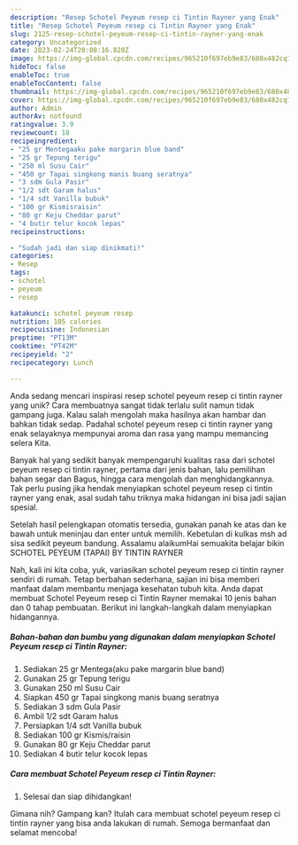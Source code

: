 ```yaml
---
description: "Resep Schotel Peyeum resep ci Tintin Rayner yang Enak"
title: "Resep Schotel Peyeum resep ci Tintin Rayner yang Enak"
slug: 2125-resep-schotel-peyeum-resep-ci-tintin-rayner-yang-enak
category: Uncategorized
date: 2023-02-24T20:08:16.820Z
image: https://img-global.cpcdn.com/recipes/965210f697eb9e83/680x482cq70/schotel-peyeum-resep-ci-tintin-rayner-foto-resep-utama.jpg
hideToc: false
enableToc: true
enableTocContent: false
thumbnail: https://img-global.cpcdn.com/recipes/965210f697eb9e83/680x482cq70/schotel-peyeum-resep-ci-tintin-rayner-foto-resep-utama.jpg
cover: https://img-global.cpcdn.com/recipes/965210f697eb9e83/680x482cq70/schotel-peyeum-resep-ci-tintin-rayner-foto-resep-utama.jpg
author: Admin
authorAv: notfound
ratingvalue: 3.9
reviewcount: 18
recipeingredient:
- "25 gr Mentegaaku pake margarin blue band"
- "25 gr Tepung terigu"
- "250 ml Susu Cair"
- "450 gr Tapai singkong manis buang seratnya"
- "3 sdm Gula Pasir"
- "1/2 sdt Garam halus"
- "1/4 sdt Vanilla bubuk"
- "100 gr Kismisraisin"
- "80 gr Keju Cheddar parut"
- "4 butir telur kocok lepas"
recipeinstructions:

- "Sudah jadi dan siap dinikmati!"
categories:
- Resep
tags:
- schotel
- peyeum
- resep

katakunci: schotel peyeum resep 
nutrition: 105 calories
recipecuisine: Indonesian
preptime: "PT13M"
cooktime: "PT42M"
recipeyield: "2"
recipecategory: Lunch

---
```





Anda sedang mencari inspirasi resep schotel peyeum resep ci tintin rayner yang unik? Cara membuatnya sangat tidak terlalu sulit namun tidak gampang juga. Kalau salah mengolah maka hasilnya akan hambar dan bahkan tidak sedap. Padahal schotel peyeum resep ci tintin rayner yang enak selayaknya mempunyai aroma dan rasa yang mampu memancing selera Kita.





Banyak hal yang sedikit banyak mempengaruhi kualitas rasa dari schotel peyeum resep ci tintin rayner, pertama dari jenis bahan, lalu pemilihan bahan segar dan Bagus, hingga cara mengolah dan menghidangkannya. Tak perlu pusing jika hendak menyiapkan schotel peyeum resep ci tintin rayner yang enak,      asal sudah tahu triknya maka hidangan ini bisa jadi sajian spesial.














Setelah hasil pelengkapan otomatis tersedia, gunakan panah ke atas dan ke bawah untuk meninjau dan enter untuk memilih. Kebetulan di kulkas msh ad sisa sedikit peyeum bandung. Assalamu alaikumHai semuakita belajar bikin SCHOTEL PEYEUM (TAPAI) BY TINTIN RAYNER






Nah, kali ini kita coba, yuk, variasikan schotel peyeum resep ci tintin rayner sendiri di rumah. Tetap berbahan sederhana, sajian ini bisa memberi manfaat dalam membantu menjaga kesehatan tubuh kita. Anda dapat membuat Schotel Peyeum resep ci Tintin Rayner memakai 10 jenis bahan dan 0 tahap pembuatan. Berikut ini langkah-langkah dalam menyiapkan hidangannya.

<!--inarticleads1-->

##### Bahan-bahan dan bumbu yang digunakan dalam menyiapkan Schotel Peyeum resep ci Tintin Rayner:

1. Sediakan 25 gr Mentega(aku pake margarin blue band)
1. Gunakan 25 gr Tepung terigu
1. Gunakan 250 ml Susu Cair
1. Siapkan 450 gr Tapai singkong manis buang seratnya
1. Sediakan 3 sdm Gula Pasir
1. Ambil 1/2 sdt Garam halus
1. Persiapkan 1/4 sdt Vanilla bubuk
1. Sediakan 100 gr Kismis/raisin
1. Gunakan 80 gr Keju Cheddar parut
1. Sediakan 4 butir telur kocok lepas




<!--inarticleads2-->

##### Cara membuat Schotel Peyeum resep ci Tintin Rayner:


1. Selesai dan siap dihidangkan!



Gimana nih? Gampang kan? Itulah cara membuat schotel peyeum resep ci tintin rayner yang bisa anda lakukan di rumah. Semoga bermanfaat dan selamat mencoba!
